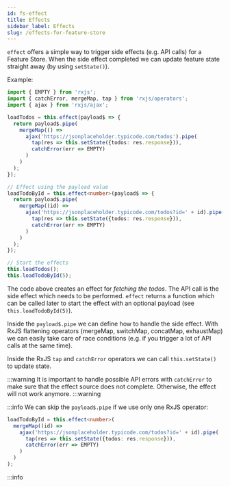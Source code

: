 ```yaml
---
id: fs-effect 
title: Effects 
sidebar_label: Effects 
slug: /effects-for-feature-store
---
```

`effect` offers a simple way to trigger side effects (e.g. API calls) for a Feature Store. 
When the side effect completed we can update feature state straight away (by using `setState()`).

Example:

```ts title="todo-feature-store.ts"
import { EMPTY } from 'rxjs';
import { catchError, mergeMap, tap } from 'rxjs/operators';
import { ajax } from 'rxjs/ajax';

loadTodos = this.effect(payload$ => {
  return payload$.pipe(
    mergeMap(() =>
      ajax('https://jsonplaceholder.typicode.com/todos').pipe(
        tap(res => this.setState({todos: res.response})),
        catchError(err => EMPTY)
      )
    )
  );
});

// Effect using the payload value
loadTodoById = this.effect<number>(payload$ => {
  return payload$.pipe(
    mergeMap((id) =>
      ajax('https://jsonplaceholder.typicode.com/todos?id=' + id).pipe(
        tap(res => this.setState({todos: res.response})),
        catchError(err => EMPTY)
      )
    )
  );
});

// Start the effects
this.loadTodos();
this.loadTodoById(5);
```
The code above creates an effect for _fetching the todos_.
The API call is the side effect which needs to be performed.
`effect` returns a function which can be called later to start the effect with an optional payload (see `this.loadTodoById(5)`).

Inside the `payload$.pipe` we can define how to handle the side effect.
With RxJS flattening operators (mergeMap, switchMap, concatMap, exhaustMap) we can easily take care of race conditions (e.g. if you trigger a lot of API calls at the same time).

Inside the RxJS `tap` and `catchError` operators we can call `this.setState()` to update state.

:::warning
It is important to handle possible API errors with `catchError` to make sure that the effect source does not complete. Otherwise, the effect will not work anymore. 
:::warning

:::info
We can skip the `payload$.pipe` if we use only one RxJS operator:
```ts
loadTodoById = this.effect<number>(
  mergeMap((id) =>
    ajax('https://jsonplaceholder.typicode.com/todos?id=' + id).pipe(
      tap(res => this.setState({todos: res.response})),
      catchError(err => EMPTY)
    )
  )
);
```
:::info
